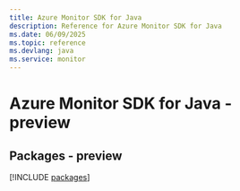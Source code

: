 ```yaml
---
title: Azure Monitor SDK for Java
description: Reference for Azure Monitor SDK for Java
ms.date: 06/09/2025
ms.topic: reference
ms.devlang: java
ms.service: monitor
---
```

# Azure Monitor SDK for Java - preview
## Packages - preview
[!INCLUDE [packages](monitor-index.md)]